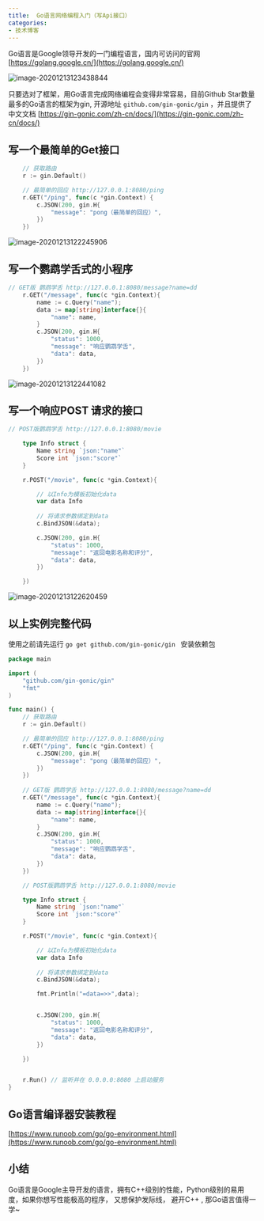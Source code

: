 ```yaml
---
title:  Go语言网络编程入门（写Api接口）
categories:
- 技术博客
---
```


Go语言是Google领导开发的一门编程语言，国内可访问的官网 [https://golang.google.cn/](https://golang.google.cn/)

![image-20201213123438844](https://cdn.fangyuanxiaozhan.com/assets/1694223449841rGDmXAda.png)


只要选对了框架，用Go语言完成网络编程会变得非常容易，目前Github Star数量最多的Go语言的框架为gin, 开源地址 `github.com/gin-gonic/gin` ，并且提供了中文文档  [https://gin-gonic.com/zh-cn/docs/](https://gin-gonic.com/zh-cn/docs/)



## 写一个最简单的Get接口



```go
    // 获取路由
	r := gin.Default()

	// 最简单的回应 http://127.0.0.1:8080/ping
	r.GET("/ping", func(c *gin.Context) {
		c.JSON(200, gin.H{
			"message": "pong（最简单的回应）",
		})
	})
```



![image-20201213122245906](https://cdn.fangyuanxiaozhan.com/assets/1694223450902KsksnPNM.png)



## 写一个鹦鹉学舌式的小程序



```go
// GET版 鹦鹉学舌 http://127.0.0.1:8080/message?name=dd
	r.GET("/message", func(c *gin.Context){
		name := c.Query("name");
		data := map[string]interface{}{
			"name": name,
		}
		c.JSON(200, gin.H{
			"status": 1000,
			"message": "响应鹦鹉学舌",
			"data": data,
		})
	})
```



![image-20201213122441082](https://cdn.fangyuanxiaozhan.com/assets/1694223451958Yy1E1QJs.png)

## 写一个响应POST 请求的接口



```go
// POST版鹦鹉学舌 http://127.0.0.1:8080/movie

	type Info struct {
		Name string `json:"name"`
		Score int `json:"score"`
	}

	r.POST("/movie", func(c *gin.Context){

		// 以Info为模板初始化data
		var data Info
		
		// 将请求参数绑定到data
		c.BindJSON(&data);

		c.JSON(200, gin.H{
			"status": 1000,
			"message": "返回电影名称和评分",
			"data": data,
		})

	})

```

![image-20201213122620459](https://cdn.fangyuanxiaozhan.com/assets/1694223452785DwH6HbBx.png)



## 以上实例完整代码



使用之前请先运行 `go get github.com/gin-gonic/gin ` 安装依赖包



```go
package main

import (
	"github.com/gin-gonic/gin"
	"fmt"
)

func main() {
	// 获取路由
	r := gin.Default()

	// 最简单的回应 http://127.0.0.1:8080/ping
	r.GET("/ping", func(c *gin.Context) {
		c.JSON(200, gin.H{
			"message": "pong（最简单的回应）",
		})
	})
	
	// GET版 鹦鹉学舌 http://127.0.0.1:8080/message?name=dd
	r.GET("/message", func(c *gin.Context){
		name := c.Query("name");
		data := map[string]interface{}{
			"name": name,
		}
		c.JSON(200, gin.H{
			"status": 1000,
			"message": "响应鹦鹉学舌",
			"data": data,
		})
	})

	// POST版鹦鹉学舌 http://127.0.0.1:8080/movie

	type Info struct {
		Name string `json:"name"`
		Score int `json:"score"`
	}

	r.POST("/movie", func(c *gin.Context){

		// 以Info为模板初始化data
		var data Info
		
		// 将请求参数绑定到data
		c.BindJSON(&data);

		fmt.Println("=data=>>",data);


		c.JSON(200, gin.H{
			"status": 1000,
			"message": "返回电影名称和评分",
			"data": data,
		})

	})


	r.Run() // 监听并在 0.0.0.0:8080 上启动服务
}

```

## Go语言编译器安装教程

[https://www.runoob.com/go/go-environment.html](https://www.runoob.com/go/go-environment.html)


## 小结



Go语言是Google主导开发的语言，拥有C++级别的性能，Python级别的易用度，如果你想写性能极高的程序， 又想保护发际线， 避开C++ , 那Go语言值得一学~